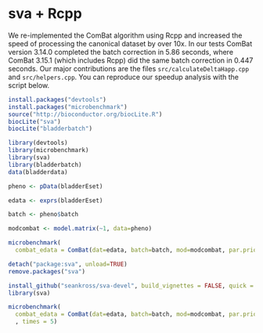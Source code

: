 # sva + Rcpp

We re-implemented the ComBat algorithm using Rcpp and increased the speed of
processing the canonical dataset by over 10x. In our tests ComBat version
3.14.0 completed the batch correction in 5.86 seconds, where ComBat 3.15.1
(which includes Rcpp) did the same batch correction in 0.447 seconds. Our
major contributions are the files `src/calculateDeltaHapp.cpp` and
`src/helpers.cpp`. You can reproduce our speedup analysis with the script below.

```r
install.packages("devtools")
install.packages("microbenchmark")
source("http://bioconductor.org/biocLite.R")
biocLite("sva")
biocLite("bladderbatch")

library(devtools)
library(microbenchmark)
library(sva)
library(bladderbatch)
data(bladderdata)

pheno <- pData(bladderEset)

edata <- exprs(bladderEset)

batch <- pheno$batch

modcombat <- model.matrix(~1, data=pheno)

microbenchmark(
  combat_edata = ComBat(dat=edata, batch=batch, mod=modcombat, par.prior=TRUE, prior.plots=FALSE), times = 5)

detach("package:sva", unload=TRUE)
remove.packages("sva")

install_github("seankross/sva-devel", build_vignettes = FALSE, quick = TRUE)
library(sva)

microbenchmark(
  combat_edata = ComBat(dat=edata, batch=batch, mod=modcombat, par.prior=TRUE, prior.plot=FALSE)
  , times = 5)
```